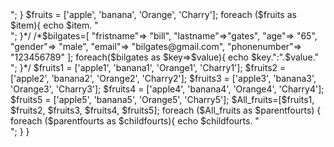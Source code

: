 <?php

/*$foods1=array("apple", "banana", "charry");


print_r($foods1 [2]);*/

/*$app = ['Android','ISO','Windows','Linux'];
foreach ($app as $item){

    echo $item. "<br/>";
}

$fruits = ['apple', 'banana', 'Orange', 'Charry'];
foreach ($fruits as $item){
    echo $item. "<br/>";
}*/

/*$bilgates=[
    "fristname"=> "bill",
    "lastname"=>"gates",
    "age"=> "65",
    "gender"=> "male",
    "email"=> "bilgates@gmail.com",
    "phonenumber"=> "123456789" 
];
foreach($bilgates as $key=>$value){
    echo $key.":".$value."<br/>";
}*/

$fruits1 = ['apple1', 'banana1', 'Orange1', 'Charry1'];
$fruits2 = ['apple2', 'banana2', 'Orange2', 'Charry2'];
$fruits3 = ['apple3', 'banana3', 'Orange3', 'Charry3'];
$fruits4 = ['apple4', 'banana4', 'Orange4', 'Charry4'];
$fruits5 = ['apple5', 'banana5', 'Orange5', 'Charry5'];

      $All_fruits=[$fruits1, $fruits2, $fruits3, $fruits4, $fruits5];

      foreach ($All_fruits as $parentfourts) {
        foreach ($parentfourts as $childfourts){
        echo $childfourts. "<br/>";
      }
    }

    
